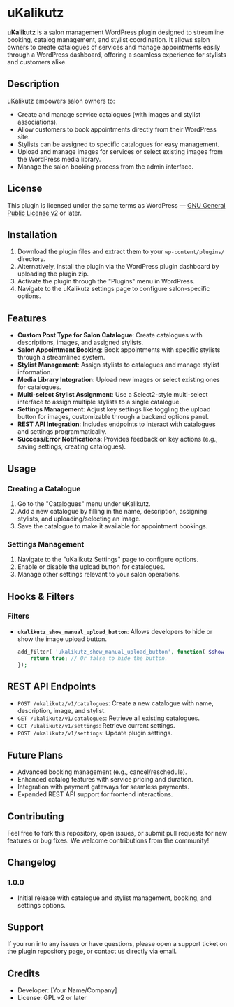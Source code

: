 # uKalikutz

**uKalikutz** is a salon management WordPress plugin designed to streamline booking, catalog management, and stylist coordination. It allows salon owners to create catalogues of services and manage appointments easily through a WordPress dashboard, offering a seamless experience for stylists and customers alike.

## Description

uKalikutz empowers salon owners to:
- Create and manage service catalogues (with images and stylist associations).
- Allow customers to book appointments directly from their WordPress site.
- Stylists can be assigned to specific catalogues for easy management.
- Upload and manage images for services or select existing images from the WordPress media library.
- Manage the salon booking process from the admin interface.

## License

This plugin is licensed under the same terms as WordPress — [GNU General Public License v2](https://www.gnu.org/licenses/old-licenses/gpl-2.0.html) or later.

## Installation

1. Download the plugin files and extract them to your `wp-content/plugins/` directory.
2. Alternatively, install the plugin via the WordPress plugin dashboard by uploading the plugin zip.
3. Activate the plugin through the "Plugins" menu in WordPress.
4. Navigate to the uKalikutz settings page to configure salon-specific options.

## Features

- **Custom Post Type for Salon Catalogue**: Create catalogues with descriptions, images, and assigned stylists.
- **Salon Appointment Booking**: Book appointments with specific stylists through a streamlined system.
- **Stylist Management**: Assign stylists to catalogues and manage stylist information.
- **Media Library Integration**: Upload new images or select existing ones for catalogues.
- **Multi-select Stylist Assignment**: Use a Select2-style multi-select interface to assign multiple stylists to a single catalogue.
- **Settings Management**: Adjust key settings like toggling the upload button for images, customizable through a backend options panel.
- **REST API Integration**: Includes endpoints to interact with catalogues and settings programmatically.
- **Success/Error Notifications**: Provides feedback on key actions (e.g., saving settings, creating catalogues).

## Usage

### Creating a Catalogue

1. Go to the "Catalogues" menu under uKalikutz.
2. Add a new catalogue by filling in the name, description, assigning stylists, and uploading/selecting an image.
3. Save the catalogue to make it available for appointment bookings.

### Settings Management

1. Navigate to the "uKalikutz Settings" page to configure options.
2. Enable or disable the upload button for catalogues.
3. Manage other settings relevant to your salon operations.

## Hooks & Filters

### Filters

- **`ukalikutz_show_manual_upload_button`**: Allows developers to hide or show the image upload button.
    ```php
    add_filter( 'ukalikutz_show_manual_upload_button', function( $show ) {
        return true; // Or false to hide the button.
    });
    ```

## REST API Endpoints

- `POST /ukalikutz/v1/catalogues`: Create a new catalogue with name, description, image, and stylist.
- `GET /ukalikutz/v1/catalogues`: Retrieve all existing catalogues.
- `GET /ukalikutz/v1/settings`: Retrieve current settings.
- `POST /ukalikutz/v1/settings`: Update plugin settings.

## Future Plans

- Advanced booking management (e.g., cancel/reschedule).
- Enhanced catalog features with service pricing and duration.
- Integration with payment gateways for seamless payments.
- Expanded REST API support for frontend interactions.

## Contributing

Feel free to fork this repository, open issues, or submit pull requests for new features or bug fixes. We welcome contributions from the community!

## Changelog

### 1.0.0
- Initial release with catalogue and stylist management, booking, and settings options.

## Support

If you run into any issues or have questions, please open a support ticket on the plugin repository page, or contact us directly via email.

## Credits

- Developer: [Your Name/Company]
- License: GPL v2 or later

